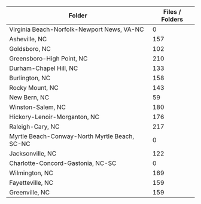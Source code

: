 | Folder                                        |   Files / Folders |
|-----------------------------------------------|-------------------|
| Virginia Beach-Norfolk-Newport News, VA-NC    |                 0 |
| Asheville, NC                                 |               157 |
| Goldsboro, NC                                 |               102 |
| Greensboro-High Point, NC                     |               210 |
| Durham-Chapel Hill, NC                        |               133 |
| Burlington, NC                                |               158 |
| Rocky Mount, NC                               |               143 |
| New Bern, NC                                  |                59 |
| Winston-Salem, NC                             |               180 |
| Hickory-Lenoir-Morganton, NC                  |               176 |
| Raleigh-Cary, NC                              |               217 |
| Myrtle Beach-Conway-North Myrtle Beach, SC-NC |                 0 |
| Jacksonville, NC                              |               122 |
| Charlotte-Concord-Gastonia, NC-SC             |                 0 |
| Wilmington, NC                                |               169 |
| Fayetteville, NC                              |               159 |
| Greenville, NC                                |               159 |